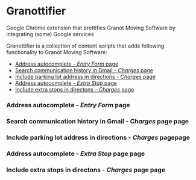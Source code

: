 # Granottifier
Google Chrome extension that prettifies Granot Moving Software by integrating (some) Google services

Granottifier is a collection of content scripts that adds following functionality to Granot Moving Software:

  * [Address autocomplete - _Entry Form_ page](#entry_forme_address_autocomplete)
  * [Search communication history in Gmail - *Charges* page](#search)
  * [Include parking lot address in directions - *Charges* page](#parkinglot)
  * [Address autocomplete - *Extra Stop* page](#extra_stop_autocomplet)
  * [Include extra stops in directons - *Charges* page](#extra_stop)

### Address autocomplete - *Entry Form* page<a name="entry_forme_address_autocomplete"></a>
### Search communication history in Gmail - *Charges* page page<a name="search"></a>
### Include parking lot address in directions - *Charges* pagepage <a name="parkinglot"></a>
### Address autocomplete - *Extra Stop* page page <a name="extra_stop_autocomplet"></a>
### Include extra stops in directons - *Charges* page page <a name="extra_stop"></a>